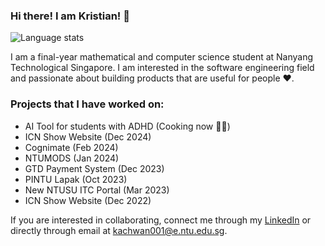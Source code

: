 ### Hi there! I am Kristian! 👋
![Language stats](https://github-readme-stats.vercel.app/api/top-langs/?username=kristianachwan&theme=tokyonight&layout=compact)

I am a final-year mathematical and computer science student at Nanyang Technological Singapore. I am interested in the software engineering field and passionate about building products that are useful for people ❤️.

### Projects that I have worked on: 
- AI Tool for students with ADHD (Cooking now 🧑‍🍳)
- ICN Show Website (Dec 2024)
- Cognimate (Feb 2024) 
- NTUMODS (Jan 2024)
- GTD Payment System (Dec 2023)
- PINTU Lapak (Oct 2023)
- New NTUSU ITC Portal (Mar 2023) 
- ICN Show Website (Dec 2022)

If you are interested in collaborating, connect me through my [LinkedIn](https://www.linkedin.com/in/kristianachwan/) or directly through email at kachwan001@e.ntu.edu.sg. 
